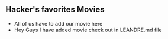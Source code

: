 ## Hacker's favorites Movies

- All of us have to add our movie here
- Hey Guys I have added movie check out in LEANDRE.md file
